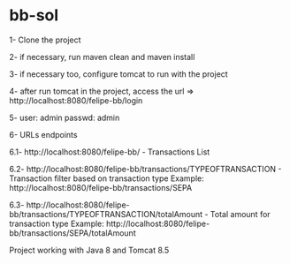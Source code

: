 # bb-sol

1- Clone the project

2- if necessary, run maven clean and maven install

3- if necessary too, configure tomcat to run with the project

4- after run tomcat in the project, access the url => http://localhost:8080/felipe-bb/login

5- user: admin passwd: admin

6- URLs endpoints

  6.1- http://localhost:8080/felipe-bb/ - Transactions List
  
  6.2- http://localhost:8080/felipe-bb/transactions/TYPEOFTRANSACTION - Transaction filter based on transaction type
       Example: http://localhost:8080/felipe-bb/transactions/SEPA
       
  6.3- http://localhost:8080/felipe-bb/transactions/TYPEOFTRANSACTION/totalAmount - Total amount for transaction type
       Example: http://localhost:8080/felipe-bb/transactions/SEPA/totalAmount
 
 
Project working with Java 8 and Tomcat 8.5
